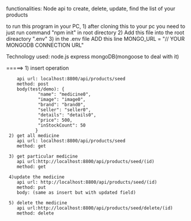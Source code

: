 functionalities: Node api to create, delete, update, find the list of your products

to run this program in your PC, 
    1) after cloning this to your pc you need to just run command "npm init" in root directory
    2) Add this file into the root direactory ".env" 
    3) in the .env file ADD this line  MONGO_URL = "// YOUR MONGODB CONNECTION URL"

Technology used: 
    node.js 
    express 
    mongoDB(mongoose to deal with it)


=====>
    1) insert operation
    
    
        api url: localhost:8800/api/products/seed
        method: post
        body(test/demo): {
                "name": "medicine0",
                "image": "image0",
                "brand": "brand0",
                "seller": "seller0",
                "details": "details0",
                "price": 500,
                "inStockCount": 50
               }
     2) get all medicine 
        api url: localhost:8800/api/products/seed
        method: get
        
     3) get particular medicine
        api url:http://localhost:8800/api/products/seed/(id)
        method: get
        
     4)update the medicine
        api url: http://localhost:8800/api/products/seed/(id)
        method: put
        body: (same as insert but with updated field)
        
     5) delete the medicine
        api url:http://localhost:8800/api/products/seed/delete/(id)
        method: delete
        
        
